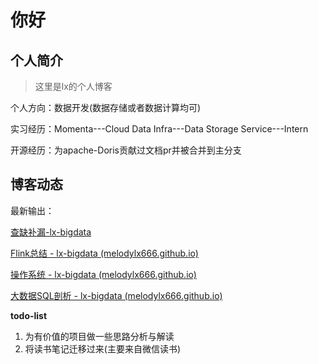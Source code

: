 # 你好

## 个人简介

> 这里是lx的个人博客

个人方向：数据开发(数据存储或者数据计算均可)

实习经历：Momenta---Cloud Data Infra---Data Storage Service---Intern

开源经历：为apache-Doris贡献过文档pr并被合并到主分支

## 博客动态

最新输出：

[查缺补漏-lx-bigdata](https://melodylx666.github.io/lx-bigdata/dataWarehouse/interview/)

[Flink总结 - lx-bigdata (melodylx666.github.io)](https://melodylx666.github.io/lx-bigdata/dataWarehouse/flink_learn/)

[操作系统 - lx-bigdata (melodylx666.github.io)](https://melodylx666.github.io/lx-bigdata/BaseSkill/store/)

[大数据SQL剖析 - lx-bigdata (melodylx666.github.io)](https://melodylx666.github.io/lx-bigdata/dataWarehouse/%E5%A4%A7%E6%95%B0%E6%8D%AESQL/)

**todo-list**

1. 为有价值的项目做一些思路分析与解读
2. 将读书笔记迁移过来(主要来自微信读书)
